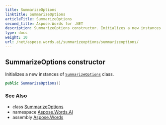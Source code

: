 ```yaml
---
title: SummarizeOptions
linktitle: SummarizeOptions
articleTitle: SummarizeOptions
second_title: Aspose.Words for .NET
description: SummarizeOptions constructor. Initializes a new instances of SummarizeOptions class in C#.
type: docs
weight: 10
url: /net/aspose.words.ai/summarizeoptions/summarizeoptions/
---
```

## SummarizeOptions constructor

Initializes a new instances of [`SummarizeOptions`](../) class.

```csharp
public SummarizeOptions()
```

### See Also

* class [SummarizeOptions](../)
* namespace [Aspose.Words.AI](../../../aspose.words.ai/)
* assembly [Aspose.Words](../../../)
